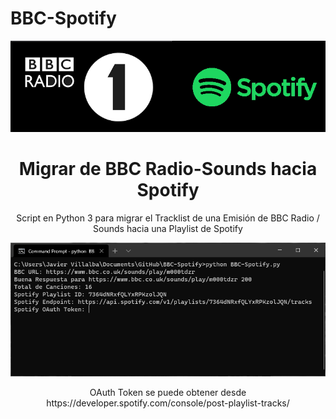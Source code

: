 # BBC-Spotify
<p align="center">
  <img src="https://raw.githubusercontent.com/jvillalba007/BBC-Spotify/main/BBCSpotify.png" />
</p>

<h1 align="center">Migrar de BBC Radio-Sounds hacia Spotify</h1>
<p align="center">
Script en Python 3 para migrar el Tracklist de una Emisión de BBC Radio / Sounds hacia una Playlist de Spotify
</p>
<p align="center">
  <img src="https://raw.githubusercontent.com/jvillalba007/BBC-Spotify/main/Demo.png" />
</p>
<p align="center">
OAuth Token se puede obtener desde https://developer.spotify.com/console/post-playlist-tracks/
</p>
